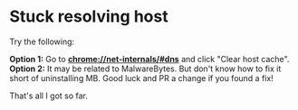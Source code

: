 # Stuck resolving host

Try the following:

**Option 1:** Go to **[chrome://net-internals/#dns](chrome://net-internals/#dns)** and click "Clear host cache".
**Option 2:** It may be related to MalwareBytes. But don't know how to fix it short of uninstalling MB. Good luck and PR a change if you found a fix!

That's all I got so far.
